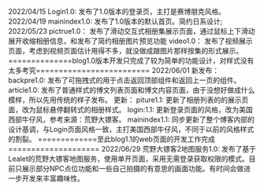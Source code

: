 
2022/04/15
Login1.0:
发布了1.0版本的登录页，主打是赛博朋克风格。
2022/04/19
mainindex1.0:
发布了1.0版本的默认首页。简约日系设计;
2022/05/23
pictrue1.0：
发布了滑动交互式相册集展示页面，通过鼠标上下滑动展开收缩相册信息，和发布了简约相册图片预览功能
video1.0：
发布了视频展示页面，考虑到视频页面估计用得不多，就没做成跟图片那样按集的形式展示。
==============blog1.0版本开发只完成了较为简单的功能设计，对样式没有太多考究=========================
2022/06/01
新发布：
backpre1.0:
发布了可拖拽式的用于点击返回顶部组件和返回上一页的组件。
article1.0:
发布了普通样式的博文列表页面和博文内容页面，由于没想好做成什么模样，所以先用传统的样子发布。
更新：
piture1.1:
更新了相册列表的的展示页面，改为鼠标悬停翻转式的相册样式。
login:1.1:
更新登录页面的风格，改为美国西部牛仔风，参考来源：荒野大镖客。
mainindex1.1:
同步更新了整个博客内部的设计基调，与Login页面风格一致，主打美国西部牛仔风，不同于以前的风格样式的割裂。
=============至此blog1.1的web页面的开发工作完成====================
2022/06/29
荒野大镖客2地图服务1.0:
发布了基于Lealet的荒野大镖客地图服务，使用单开页面，采用无需登录获取权限的模式。目前只展示部分NPC点位功能和一些自己拍摄的有意思的画面功能。有时间会做进一步开发来丰富趣味性。